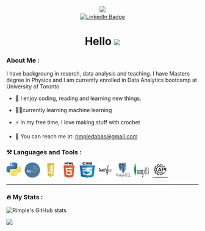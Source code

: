 

<div id="header" align="center">
  <img src="https://media.giphy.com/media/2IudUHdI075HL02Pkk/giphy.gif" width="100"/>
  <div id="badges">
    <a href="https://www.linkedin.com/in/rimple-poonia-dabas-ba968b206/">
      <img src="https://img.shields.io/badge/LinkedIn-blue?style=for-the-badge&logo=linkedin&logoColor=white" alt="LinkedIn Badge"/>
    </a>

  </div>
  
  <h1>
    Hello 
    <img src="https://media.giphy.com/media/hvRJCLFzcasrR4ia7z/giphy.gif" width="30px"/>
  </h1>
</div>

### About Me :
I have backgroung in reserch, data analysis and teaching. I have Masters degree in Physics and I am currently enrolled in Data Analytics bootcamp at University of Toronto
- :seedling: I enjoy coding, reading and learning new things.
- 👩‍💻currently learning machine learning

- :zap: In my free time, I love making stuff with crochet

- :e-mail: You can reach me at: rimpledabas@gmail.com

### ⚒️ Languages and Tools :
<div>
  <img src="./Images/Python.png" title="Python" alt="Java" width="40" height="40"/>&nbsp;
  <img src="./Images/Mysql.png" title="mysql" alt="mysql" width="40" height="40"/>&nbsp;
  <img src="./Images/javascript.png" title="Javascript" alt="Spring" width="40" height="40"/>&nbsp;
  <img src="./Images/html.png" title="Material UI" alt="Material UI" width="40" height="40"/>&nbsp;
  <img src="./Images/css.png" title="css" alt="Flutter" width="40" height="40"/>&nbsp;
  <img src="./Images/beautiful soup.png" title="Redux" alt="Redux " width="40" height="40"/>&nbsp;
  <img src="./Images/postgres.jpg"  title="CSS3" alt="CSS" width="40" height="40"/>&nbsp;
  <img src="./Images/mongo.png" title="HTML5" alt="HTML" width="40" height="40"/>&nbsp;
  <img src="./Images/api.png" title="JavaScript" alt="JavaScript" width="40" height="40"/>&nbsp;
  
 
---

### :fire: My Stats :
![Rimple's GitHub stats](https://github-readme-stats.vercel.app/api?username=RimpleDabas&show_icons=true&theme=radical)

![](https://komarev.com/ghpvc/?username=your-github-RimpleDabas&color=dc143c)



